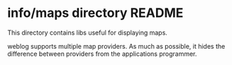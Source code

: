 # info/maps directory README

This directory contains libs useful for displaying maps.

weblog supports multiple map providers. As much as possible, it hides
the difference between providers from the applications programmer.







 
 
 